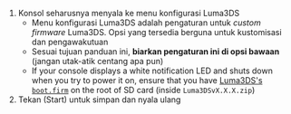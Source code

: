 1. Konsol seharusnya menyala ke menu konfigurasi Luma3DS
    - Menu konfigurasi Luma3DS adalah pengaturan untuk _custom firmware_ Luma3DS. Opsi yang tersedia berguna untuk kustomisasi dan pengawakutuan
    - Sesuai tujuan panduan ini, **biarkan pengaturan ini di opsi bawaan** (jangan utak-atik centang apa pun)
    - If your console displays a white notification LED and shuts down when you try to power it on, ensure that you have [Luma3DS's `boot.firm`](https://github.com/LumaTeam/Luma3DS/releases/latest) on the root of SD card (inside `Luma3DSvX.X.X.zip`)
2. Tekan (Start) untuk simpan dan nyala ulang
